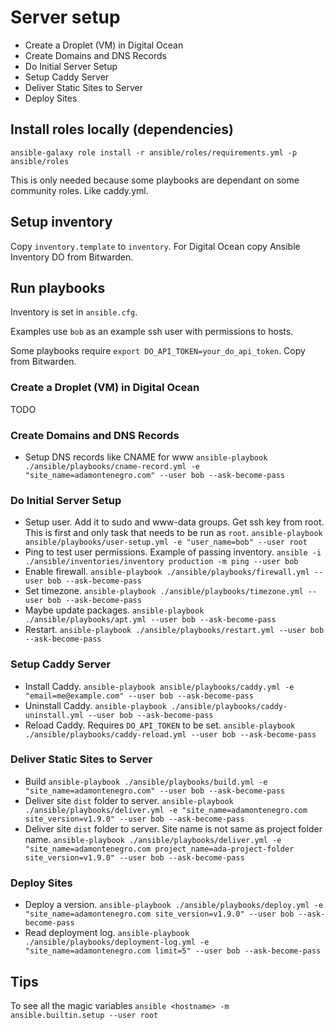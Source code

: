 # Server setup
- Create a Droplet (VM) in Digital Ocean
- Create Domains and DNS Records
- Do Initial Server Setup
- Setup Caddy Server
- Deliver Static Sites to Server
- Deploy Sites

## Install roles locally (dependencies)
`ansible-galaxy role install -r ansible/roles/requirements.yml -p ansible/roles`

This is only needed because some playbooks are dependant on some community roles. Like caddy.yml.

## Setup inventory
Copy `inventory.template` to `inventory`.
For Digital Ocean copy Ansible Inventory DO from Bitwarden.

## Run playbooks
Inventory is set in `ansible.cfg`.

Examples use `bob` as an example ssh user with permissions to hosts.

Some playbooks require `export DO_API_TOKEN=your_do_api_token`. Copy from Bitwarden.

### Create a Droplet (VM) in Digital Ocean
TODO

### Create Domains and DNS Records
- Setup DNS records like CNAME for www
`ansible-playbook ./ansible/playbooks/cname-record.yml -e "site_name=adamontenegro.com" --user bob --ask-become-pass`

### Do Initial Server Setup
- Setup user. Add it to sudo and www-data groups. Get ssh key from root. This is first and only task that needs to be run as `root`.
  `ansible-playbook ansible/playbooks/user-setup.yml -e "user_name=bob" --user root`
- Ping to test user permissions. Example of passing inventory.
  `ansible -i ./ansible/inventories/inventory production -m ping --user bob`
- Enable firewall.
  `ansible-playbook ./ansible/playbooks/firewall.yml --user bob --ask-become-pass`
- Set timezone.
  `ansible-playbook ./ansible/playbooks/timezone.yml --user bob --ask-become-pass`
- Maybe update packages.
  `ansible-playbook ./ansible/playbooks/apt.yml --user bob --ask-become-pass`
- Restart.
  `ansible-playbook ./ansible/playbooks/restart.yml --user bob --ask-become-pass`

### Setup Caddy Server
- Install Caddy.
  `ansible-playbook ansible/playbooks/caddy.yml -e "email=me@example.com" --user bob --ask-become-pass`
- Uninstall Caddy.
    `ansible-playbook ./ansible/playbooks/caddy-uninstall.yml --user bob --ask-become-pass`
- Reload Caddy. Requires `DO_API_TOKEN` to be set.
    `ansible-playbook ./ansible/playbooks/caddy-reload.yml --user bob --ask-become-pass`

### Deliver Static Sites to Server
- Build
  `ansible-playbook ./ansible/playbooks/build.yml -e "site_name=adamontenegro.com" --user bob --ask-become-pass`
- Deliver site `dist` folder to server.
  `ansible-playbook ./ansible/playbooks/deliver.yml -e "site_name=adamontenegro.com site_version=v1.9.0" --user bob --ask-become-pass`
- Deliver site `dist` folder to server. Site name is not same as project folder name.
  `ansible-playbook ./ansible/playbooks/deliver.yml -e "site_name=adamontenegro.com project_name=ada-project-folder site_version=v1.9.0" --user bob --ask-become-pass`

### Deploy Sites
- Deploy a version.
  `ansible-playbook ./ansible/playbooks/deploy.yml -e "site_name=adamontenegro.com site_version=v1.9.0" --user bob --ask-become-pass`
- Read deployment log.
  `ansible-playbook ./ansible/playbooks/deployment-log.yml -e "site_name=adamontenegro.com limit=5" --user bob --ask-become-pass`

## Tips
To see all the magic variables
`ansible <hostname> -m ansible.builtin.setup --user root`